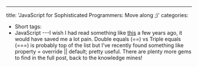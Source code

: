 ---
title: 'JavaScript for Sophisticated Programmers: Move along ;)'
categories:
- Short
tags:
- JavaScript
---I wish I had read something like 
[this](http://casual-effects.blogspot.ca/2014/01/an-introduction-to-javascript-for.html) a few years ago, it would have saved me a lot pain. Double equals (==) vs Triple equals (===) is probably top of the list but I've recently found something like 
property = override || default; pretty useful. There are plenty more gems to find in the full post, back to the knowledge mines!
